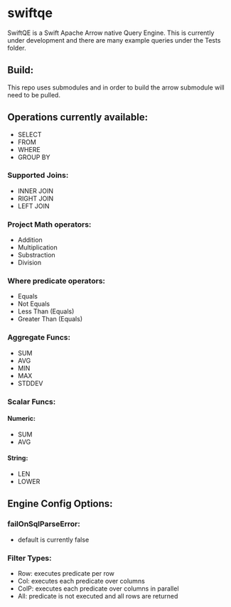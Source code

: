 # swiftqe

SwiftQE is a Swift Apache Arrow native Query Engine.  This is currently under development and there are many example queries under the Tests folder. 

## Build:
This repo uses submodules and in order to build the arrow submodule will need to be pulled.  

## Operations currently available:
- SELECT 
- FROM
- WHERE
- GROUP BY

### Supported Joins:
- INNER JOIN
- RIGHT JOIN
- LEFT JOIN

### Project Math operators:
- Addition
- Multiplication
- Substraction
- Division

### Where predicate operators:
- Equals
- Not Equals
- Less Than (Equals)
- Greater Than (Equals)

### Aggregate Funcs:
- SUM
- AVG
- MIN
- MAX
- STDDEV

### Scalar Funcs:
#### Numeric:
- SUM
- AVG
#### String:
- LEN
- LOWER

## Engine Config Options:

### failOnSqlParseError: 
- default is currently false

### Filter Types:
- Row: executes predicate per row
- Col: executes each predicate over columns
- ColP: executes each predicate over columns in parallel
- All: predicate is not executed and all rows are returned
